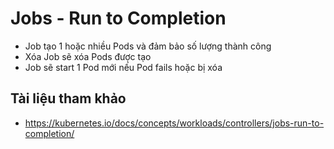 # Jobs - Run to Completion
- Job tạo 1 hoặc nhiều Pods và đảm bảo số lượng thành công
- Xóa Job sẽ xóa Pods được tạo
- Job sẽ start 1 Pod mới nếu Pod fails hoặc bị xóa



## Tài liệu tham khảo 
- https://kubernetes.io/docs/concepts/workloads/controllers/jobs-run-to-completion/
